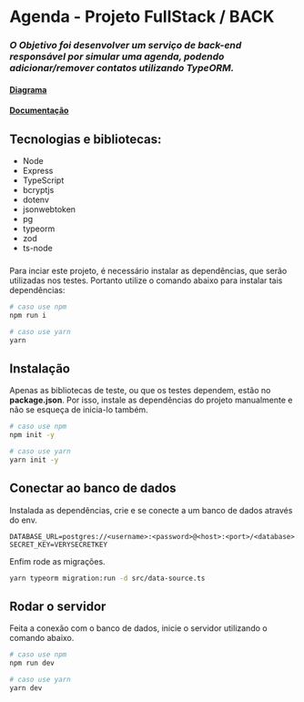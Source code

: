 # Agenda - Projeto FullStack / BACK
### *O Objetivo foi desenvolver um serviço de back-end responsável por simular uma agenda, podendo adicionar/remover contatos utilizando TypeORM.*

#### [Diagrama](https://drive.google.com/file/d/15vOe7nMFv4YZt0Z_-N8UGTGQouOi6TyG/view?usp=sharing)
#### [Documentação](https://github.com/stevalves/m6sp2-back/blob/main/DOC.md)

## **Tecnologias e bibliotecas**:
* Node
* Express
* TypeScript
* bcryptjs
* dotenv
* jsonwebtoken
* pg
* typeorm
* zod
* ts-node

###

Para inciar este projeto, é necessário instalar as dependências, que serão utilizadas nos testes. Portanto utilize o comando abaixo para instalar tais dependências:

```bash
# caso use npm
npm run i

# caso use yarn
yarn
```

## Instalação

Apenas as bibliotecas de teste, ou que os testes dependem, estão no **package.json**. Por isso, instale as dependências do projeto manualmente e não se esqueça de inicia-lo também.

```bash
# caso use npm
npm init -y

# caso use yarn
yarn init -y
```

## Conectar ao banco de dados

Instalada as dependências, crie e se conecte a um banco de dados através do env.

```.env
DATABASE_URL=postgres://<username>:<password>@<host>:<port>/<database>
SECRET_KEY=VERYSECRETKEY
```

Enfim rode as migrações.

```bash
yarn typeorm migration:run -d src/data-source.ts
```

## Rodar o servidor

Feita a conexão com o banco de dados, inicie o servidor utilizando o comando abaixo.

```bash
# caso use npm
npm run dev

# caso use yarn
yarn dev
```
